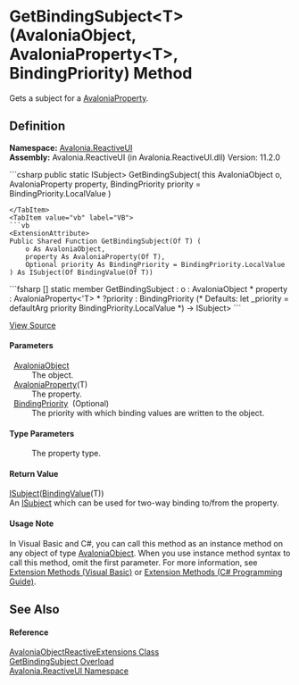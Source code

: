 # GetBindingSubject&lt;T&gt;(AvaloniaObject, AvaloniaProperty&lt;T&gt;, BindingPriority) Method


Gets a subject for a <a href="T_Avalonia_AvaloniaProperty">AvaloniaProperty</a>.



## Definition
**Namespace:** <a href="N_Avalonia_ReactiveUI">Avalonia.ReactiveUI</a>  
**Assembly:** Avalonia.ReactiveUI (in Avalonia.ReactiveUI.dll) Version: 11.2.0

<Tabs groupId="api-code-preview">
<TabItem value="csharp" label="C#">
```csharp
public static ISubject<BindingValue<T>> GetBindingSubject<T>(
	this AvaloniaObject o,
	AvaloniaProperty<T> property,
	BindingPriority priority = BindingPriority.LocalValue
)

```
</TabItem>
<TabItem value="vb" label="VB">
```vb
<ExtensionAttribute>
Public Shared Function GetBindingSubject(Of T) ( 
	o As AvaloniaObject,
	property As AvaloniaProperty(Of T),
	Optional priority As BindingPriority = BindingPriority.LocalValue
) As ISubject(Of BindingValue(Of T))
```
</TabItem>
<TabItem value="fsharp" label="F#">
```fsharp
[<ExtensionAttribute>]
static member GetBindingSubject : 
        o : AvaloniaObject * 
        property : AvaloniaProperty<'T> * 
        ?priority : BindingPriority 
(* Defaults:
        let _priority = defaultArg priority BindingPriority.LocalValue
*)
-> ISubject<BindingValue<'T>> 
```
</TabItem>
</Tabs>



<a href="https://github.com/AvaloniaUI/Avalonia/tree/master/src/Avalonia.ReactiveUI/AvaloniaObjectReactiveExtensions.cs#L100" title="View the source code">View Source</a>



#### Parameters
<dl><dt>  <a href="T_Avalonia_AvaloniaObject">AvaloniaObject</a></dt><dd>The object.</dd><dt>  <a href="T_Avalonia_AvaloniaProperty_1">AvaloniaProperty</a>(T)</dt><dd>The property.</dd><dt>  <a href="T_Avalonia_Data_BindingPriority">BindingPriority</a>  (Optional)</dt><dd>The priority with which binding values are written to the object.</dd></dl>

#### Type Parameters
<dl><dt /><dd>The property type.</dd></dl>

#### Return Value
<a href="https://learn.microsoft.com/dotnet/api/system.reactive.subjects.isubject-1" target="_blank" rel="noopener noreferrer">ISubject</a>(<a href="T_Avalonia_Data_BindingValue_1">BindingValue</a>(T))  
An <a href="https://learn.microsoft.com/dotnet/api/system.reactive.subjects.isubject-1" target="_blank" rel="noopener noreferrer">ISubject</a> which can be used for two-way binding to/from the property.

#### Usage Note
In Visual Basic and C#, you can call this method as an instance method on any object of type <a href="T_Avalonia_AvaloniaObject">AvaloniaObject</a>. When you use instance method syntax to call this method, omit the first parameter. For more information, see <a href="https://docs.microsoft.com/dotnet/visual-basic/programming-guide/language-features/procedures/extension-methods" target="_blank" rel="noopener noreferrer">Extension Methods (Visual Basic)</a> or <a href="https://docs.microsoft.com/dotnet/csharp/programming-guide/classes-and-structs/extension-methods" target="_blank" rel="noopener noreferrer">Extension Methods (C# Programming Guide)</a>.

## See Also


#### Reference
<a href="T_Avalonia_ReactiveUI_AvaloniaObjectReactiveExtensions">AvaloniaObjectReactiveExtensions Class</a>  
<a href="Overload_Avalonia_ReactiveUI_AvaloniaObjectReactiveExtensions_GetBindingSubject">GetBindingSubject Overload</a>  
<a href="N_Avalonia_ReactiveUI">Avalonia.ReactiveUI Namespace</a>  

